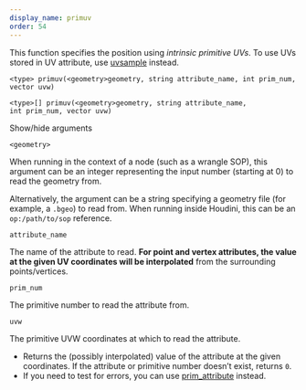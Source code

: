 ```yaml
---
display_name: primuv
order: 54
---
```

This function specifies the position using *intrinsic primitive UVs*. To use UVs stored in UV attribute, use [uvsample](uvsample.html "Interpolates the value of an attribute at certain UV coordinates using a UV attribute.") instead.

`<type> primuv(<geometry>geometry, string attribute_name, int prim_num, vector uvw)`

`<type>[] primuv(<geometry>geometry, string attribute_name, int prim_num, vector uvw)`

Show/hide arguments

`<geometry>`

When running in the context of a node (such as a wrangle SOP), this argument can be an integer representing the input number (starting at 0) to read the geometry from.

Alternatively, the argument can be a string specifying a geometry file (for example, a `.bgeo`) to read from. When running inside Houdini, this can be an `op:/path/to/sop` reference.

`attribute_name`

The name of the attribute to read. **For point and vertex attributes, the value at the given UV coordinates will be interpolated** from the surrounding points/vertices.

`prim_num`

The primitive number to read the attribute from.

`uvw`

The primitive UVW coordinates at which to read the attribute.

- Returns the (possibly interpolated) value of the attribute at the given coordinates. If the attribute or primitive number doesn’t exist, returns `0`.
- If you need to test for errors, you can use [prim_attribute](prim_attribute.html "Interpolates the value of an attribute at a certain parametric (u, v) position and copies it into a variable.") instead.
